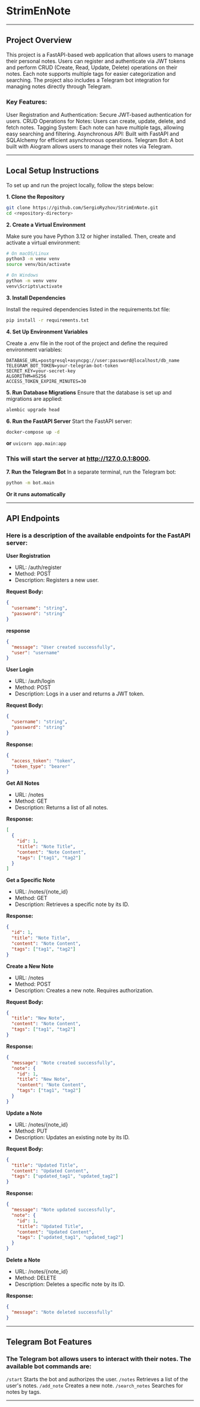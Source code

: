 # StrimEnNote
___

## Project Overview

This project is a FastAPI-based web application that allows users to 
manage their personal notes. Users can register and authenticate via JWT tokens 
and perform CRUD (Create, Read, Update, Delete) operations on their notes. 
Each note supports multiple tags for easier categorization and searching. 
The project also includes a Telegram bot integration for managing notes directly 
through Telegram.

### Key Features:
User Registration and Authentication: Secure JWT-based authentication for users.
CRUD Operations for Notes: Users can create, update, delete, and fetch notes.
Tagging System: Each note can have multiple tags, allowing easy searching and filtering.
Asynchronous API: Built with FastAPI and SQLAlchemy for efficient asynchronous operations.
Telegram Bot: A bot built with Aiogram allows users to manage their notes via Telegram.
___

## Local Setup Instructions
To set up and run the project locally, follow the steps below:

**1. Clone the Repository**
```bash
git clone https://github.com/SergioRyzhov/StrimEnNote.git
cd <repository-directory>
```
**2. Create a Virtual Environment**

Make sure you have Python 3.12 or higher installed. 
Then, create and activate a virtual environment:
```bash
# On macOS/Linux
python3 -m venv venv
source venv/bin/activate

# On Windows
python -m venv venv
venv\Scripts\activate
```

**3. Install Dependencies**

Install the required dependencies listed in the 
requirements.txt file:
```bash
pip install -r requirements.txt
```
**4. Set Up Environment Variables**

Create a .env file in the root of the project and define the required environment 
variables:
```env
DATABASE_URL=postgresql+asyncpg://user:password@localhost/db_name
TELEGRAM_BOT_TOKEN=your-telegram-bot-token
SECRET_KEY=your-secret-key
ALGORITHM=HS256
ACCESS_TOKEN_EXPIRE_MINUTES=30
```
**5. Run Database Migrations**
Ensure that the database is set up and migrations are applied:
```bash
alembic upgrade head
```
**6. Run the FastAPI Server**
Start the FastAPI server:
```bash
docker-compose up -d
```
**or**
`uvicorn app.main:app`
### This will start the server at http://127.0.0.1:8000.

**7. Run the Telegram Bot**
In a separate terminal, run the Telegram bot:
```bash
python -m bot.main
```
**Or it runs automatically**


---
## API Endpoints
### Here is a description of the available endpoints for the FastAPI server:

**User Registration**
- URL: /auth/register
- Method: POST
- Description: Registers a new user.

**Request Body:**

```json
{
  "username": "string",
  "password": "string"
}
```
**response**
```json
{
  "message": "User created successfully",
  "user": "username"
}

```

**User Login**
- URL: /auth/login
- Method: POST
- Description: Logs in a user and returns a JWT token.

**Request Body:**
```json
{
  "username": "string",
  "password": "string"
}
```
**Response:**
```json
{
  "access_token": "token",
  "token_type": "bearer"
}
```

**Get All Notes**
- URL: /notes
- Method: GET
- Description: Returns a list of all notes.

**Response:**
```json
[
  {
    "id": 1,
    "title": "Note Title",
    "content": "Note Content",
    "tags": ["tag1", "tag2"]
  }
]
```

**Get a Specific Note**
- URL: /notes/{note_id}
- Method: GET
- Description: Retrieves a specific note by its ID.

**Response:**
```json
{
  "id": 1,
  "title": "Note Title",
  "content": "Note Content",
  "tags": ["tag1", "tag2"]
}
```

**Create a New Note**

- URL: /notes
- Method: POST
- Description: Creates a new note. Requires authorization.

**Request Body:**
```json
{
  "title": "New Note",
  "content": "Note Content",
  "tags": ["tag1", "tag2"]
}
```

**Response:**
```json
{
  "message": "Note created successfully",
  "note": {
    "id": 1,
    "title": "New Note",
    "content": "Note Content",
    "tags": ["tag1", "tag2"]
  }
}
```

**Update a Note**
- URL: /notes/{note_id}
- Method: PUT
- Description: Updates an existing note by its ID.

**Request Body:**
```json
{
  "title": "Updated Title",
  "content": "Updated Content",
  "tags": ["updated_tag1", "updated_tag2"]
}
```

**Response:**
```json
{
  "message": "Note updated successfully",
  "note": {
    "id": 1,
    "title": "Updated Title",
    "content": "Updated Content",
    "tags": ["updated_tag1", "updated_tag2"]
  }
}
```

**Delete a Note**
- URL: /notes/{note_id}
- Method: DELETE
- Description: Deletes a specific note by its ID.

**Response:**
```json
{
  "message": "Note deleted successfully"
}
```

---

## Telegram Bot Features

### The Telegram bot allows users to interact with their notes. The available bot commands are:

`/start` Starts the bot and authorizes the user.
`/notes` Retrieves a list of the user's notes.
`/add_note` Creates a new note.
`/search_notes` Searches for notes by tags.

___

